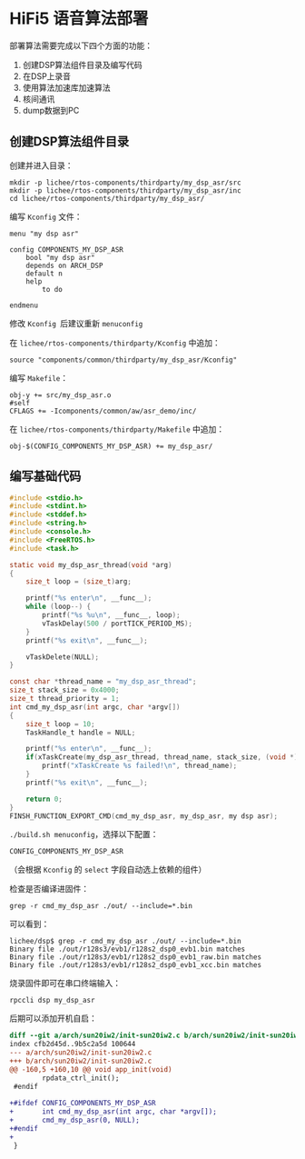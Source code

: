 # HiFi5 语音算法部署

部署算法需要完成以下四个方面的功能：

1. 创建DSP算法组件目录及编写代码
2. 在DSP上录音
3. 使用算法加速库加速算法
4. 核间通讯
5. dump数据到PC

## 创建DSP算法组件目录

创建并进入目录：

```
mkdir -p lichee/rtos-components/thirdparty/my_dsp_asr/src
mkdir -p lichee/rtos-components/thirdparty/my_dsp_asr/inc
cd lichee/rtos-components/thirdparty/my_dsp_asr/
```

编写 `Kconfig` 文件：

```Kconfig
menu "my dsp asr"

config COMPONENTS_MY_DSP_ASR
    bool "my dsp asr"
    depends on ARCH_DSP
    default n
    help
        to do

endmenu
```

修改 `Kconfig `后建议重新 `menuconfig`

在 `lichee/rtos-components/thirdparty/Kconfig` 中追加：

```Kconfig
source "components/common/thirdparty/my_dsp_asr/Kconfig"
```

编写 `Makefile`：

```
obj-y += src/my_dsp_asr.o
#self
CFLAGS += -Icomponents/common/aw/asr_demo/inc/
```

在 `lichee/rtos-components/thirdparty/Makefile` 中追加：

```
obj-$(CONFIG_COMPONENTS_MY_DSP_ASR) += my_dsp_asr/
```

## 编写基础代码

```c
#include <stdio.h>
#include <stdint.h>
#include <stddef.h>
#include <string.h>
#include <console.h>
#include <FreeRTOS.h>
#include <task.h>

static void my_dsp_asr_thread(void *arg)
{
    size_t loop = (size_t)arg;

    printf("%s enter\n", __func__);
    while (loop--) {
        printf("%s %u\n", __func__, loop);
        vTaskDelay(500 / portTICK_PERIOD_MS);
    }
    printf("%s exit\n", __func__);

    vTaskDelete(NULL);
}

const char *thread_name = "my_dsp_asr_thread";
size_t stack_size = 0x4000;
size_t thread_priority = 1;
int cmd_my_dsp_asr(int argc, char *argv[])
{
    size_t loop = 10;
    TaskHandle_t handle = NULL;

    printf("%s enter\n", __func__);
    if(xTaskCreate(my_dsp_asr_thread, thread_name, stack_size, (void *)loop, thread_priority, &handle) != pdPASS) {
        printf("xTaskCreate %s failed!\n", thread_name);
    }
    printf("%s exit\n", __func__);

    return 0;
}
FINSH_FUNCTION_EXPORT_CMD(cmd_my_dsp_asr, my_dsp_asr, my dsp asr);

```

`./build.sh menuconfig`，选择以下配置：

```
CONFIG_COMPONENTS_MY_DSP_ASR
```

（会根据 `Kconfig` 的 `select` 字段自动选上依赖的组件）

检查是否编译进固件：

```
grep -r cmd_my_dsp_asr ./out/ --include=*.bin
```

可以看到：

```
lichee/dsp$ grep -r cmd_my_dsp_asr ./out/ --include=*.bin
Binary file ./out/r128s3/evb1/r128s2_dsp0_evb1.bin matches
Binary file ./out/r128s3/evb1/r128s2_dsp0_evb1_raw.bin matches
Binary file ./out/r128s3/evb1/r128s2_dsp0_evb1_xcc.bin matches
```

烧录固件即可在串口终端输入：

```
rpccli dsp my_dsp_asr
```

后期可以添加开机自启：

```diff
diff --git a/arch/sun20iw2/init-sun20iw2.c b/arch/sun20iw2/init-sun20iw2.c
index cfb2d45d..9b5c2a5d 100644
--- a/arch/sun20iw2/init-sun20iw2.c
+++ b/arch/sun20iw2/init-sun20iw2.c
@@ -160,5 +160,10 @@ void app_init(void)
        rpdata_ctrl_init();
 #endif
 
+#ifdef CONFIG_COMPONENTS_MY_DSP_ASR
+       int cmd_my_dsp_asr(int argc, char *argv[]);
+       cmd_my_dsp_asr(0, NULL);
+#endif
+
 }
```

